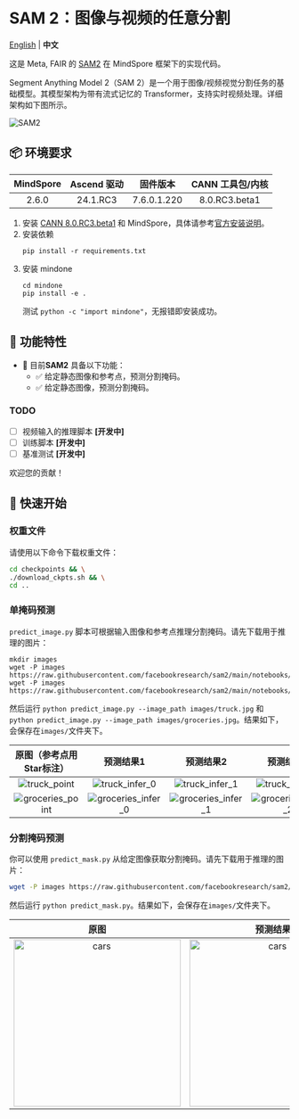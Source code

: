 # SAM 2：图像与视频的任意分割

[English](README.md) | **中文**

这是 Meta, FAIR 的 [SAM2](https://github.com/facebookresearch/sam2) 在 MindSpore 框架下的实现代码。

Segment Anything Model 2（SAM 2）是一个用于图像/视频视觉分割任务的基础模型。其模型架构为带有流式记忆的 Transformer，支持实时视频处理。详细架构如下图所示。

![SAM2](https://github.com/facebookresearch/sam2/blob/main/assets/model_diagram.png?raw=true)

## 📦 环境要求

<div align="center">

| MindSpore | Ascend 驱动 | 固件版本 | CANN 工具包/内核 |
|:---------:|:-----------:|:--------:|:----------------:|
|   2.6.0   | 24.1.RC3    | 7.6.0.1.220 | 8.0.RC3.beta1 |

</div>

1. 安装 [CANN 8.0.RC3.beta1](https://www.hiascend.com/developer/download/community/result?module=cann&cann=8.0.RC3.beta1) 和 MindSpore，具体请参考[官方安装说明](https://www.mindspore.cn/install)。
2. 安装依赖
    ```shell
    pip install -r requirements.txt
    ```
3. 安装 mindone
    ```
    cd mindone
    pip install -e .
    ```
    测试 `python -c "import mindone"`，无报错即安装成功。

## 🔆 功能特性

- 📍 目前**SAM2** 具备以下功能：
    - ✅ 给定静态图像和参考点，预测分割掩码。
    - ✅ 给定静态图像，预测分割掩码。

### TODO
* [ ] 视频输入的推理脚本 **[开发中]**
* [ ] 训练脚本 **[开发中]**
* [ ] 基准测试 **[开发中]**

欢迎您的贡献！

## 🚀 快速开始

### 权重文件

请使用以下命令下载权重文件：
```bash
cd checkpoints && \
./download_ckpts.sh && \
cd ..
```

### 单掩码预测

`predict_image.py` 脚本可根据输入图像和参考点推理分割掩码。请先下载用于推理的图片：
```
mkdir images
wget -P images https://raw.githubusercontent.com/facebookresearch/sam2/main/notebooks/images/truck.jpg
wget -P images https://raw.githubusercontent.com/facebookresearch/sam2/main/notebooks/images/groceries.jpg
```
然后运行 `python predict_image.py --image_path images/truck.jpg` 和 `python predict_image.py --image_path images/groceries.jpg`。结果如下，会保存在`images/`文件夹下。

| 原图（参考点用Star标注） |  预测结果1 |  预测结果2 |  预测结果3 |
|:--------------------------:|:-------------------------------------:|:-------------------------------------:|:-------------------------------------:|
| ![truck_point](https://github.com/user-attachments/assets/b9e2b831-35e5-4824-8407-68b51a27b891)| ![truck_infer_0](https://github.com/user-attachments/assets/42baa9a0-4485-4a50-9724-8c30f9a6212d) | ![truck_infer_1](https://github.com/user-attachments/assets/d133cb9a-25b3-4b75-b51c-860ee70a0251) | ![truck_infer_2](https://github.com/user-attachments/assets/4810f0e9-0e56-4fb2-a54c-2e58417d9281)|
| ![groceries_point](https://github.com/user-attachments/assets/df421848-afe5-4dd5-8d35-9f51442515a5)| ![groceries_infer_0](https://github.com/user-attachments/assets/f33fdaa4-2684-4a66-b701-42b795bbd293) | ![groceries_infer_1](https://github.com/user-attachments/assets/b49c11bc-c40d-4fdf-9e73-97b2a358568c) | ![groceries_infer_2](https://github.com/user-attachments/assets/3c72ea9f-5668-4688-a8db-1489984ce2a6) |


### 分割掩码预测

你可以使用 `predict_mask.py` 从给定图像获取分割掩码。请先下载用于推理的图片：
```bash
wget -P images https://raw.githubusercontent.com/facebookresearch/sam2/main/notebooks/images/cars.jpg
```
然后运行 `python predict_mask.py`。结果如下，会保存在`images/`文件夹下。


| 原图  |  预测结果|
|:-----:|:-------:|
| <img src="https://github.com/user-attachments/assets/b422f52b-b10a-401c-be9a-efcad0eb696a" width="300" alt="cars"> | <img src="https://github.com/user-attachments/assets/ca348fe3-481c-41bf-a62f-2c430f2f6972" width="300" alt="cars">  |
